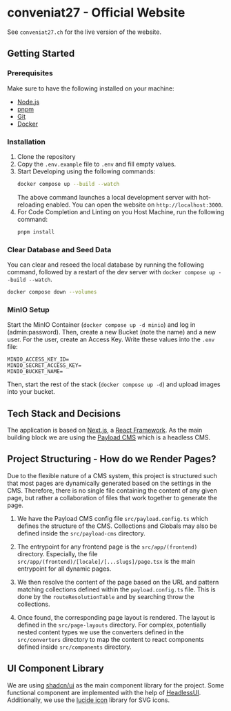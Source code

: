 # conveniat27 - Official Website

See `conveniat27.ch` for the live version of the website.

## Getting Started

### Prerequisites

Make sure to have the following installed on your machine:

- [Node.js](https://nodejs.org/en/)
- [pnpm](https://pnpm.io/)
- [Git](https://git-scm.com/)
- [Docker](https://www.docker.com/)

### Installation

1. Clone the repository
2. Copy the `.env.example` file to `.env` and fill empty values.
3. Start Developing using the following commands:
   ```bash
   docker compose up --build --watch
   ```
   The above command launches a local development server with hot-reloading enabled.
   You can open the website on `http://localhost:3000`.
4. For Code Completion and Linting on you Host Machine, run the following command:
   ```bash
   pnpm install
   ```

### Clear Database and Seed Data

You can clear and reseed the local database by running the following command, followed by a restart of the dev server
with `docker compose up --build --watch`.

```bash
docker compose down --volumes
```

### MinIO Setup

Start the MinIO Container (`docker compose up -d minio`) and log in (admin:password).
Then, create a new Bucket (note the name) and a new user. For the user, create an Access Key.
Write these values into the `.env` file:

```
MINIO_ACCESS_KEY_ID=
MINIO_SECRET_ACCESS_KEY=
MINIO_BUCKET_NAME=
```

Then, start the rest of the stack (`docker compose up -d`) and upload images into your bucket.

## Tech Stack and Decisions

The application is based on [Next.js](https://nextjs.org/docs/canary/app/api-reference/functions/generate-metadata), a
[React Framework](https://19.react.dev/). As the main building block we are using
the [Payload CMS](https://payloadcms.com/docs/beta/getting-started/what-is-payload) which is a headless CMS.

## Project Structuring - How do we Render Pages?

Due to the flexible nature of a CMS system, this project is structured such that most pages are dynamically generated
based on the settings in the CMS. Therefore, there is no single file containing the content of any given page, but
rather a collaboration of files that work together to generate the page.

1. We have the Payload CMS config file `src/payload.config.ts` which defines the structure of the CMS. Collections and
   Globals may also be defined inside the `src/payload-cms` directory.

2. The entrypoint for any frontend page is the `src/app/(frontend)` directory. Especially, the file
   `src/app/(frontend)/[locale]/[...slugs]/page.tsx` is the main entrypoint for all dynamic pages.

3. We then resolve the content of the page based on the URL and pattern matching collections defined within the
   `payload.config.ts` file. This is done by the `routeResolutionTable` and by searching throw the collections.

4. Once found, the corresponding page layout is rendered. The layout is defined in the `src/page-layouts` directory.
   For complex, potentially nested content types we use the converters defined in the `src/converters` directory to
   map the content to react components defined inside `src/components` directory.

## UI Component Library

We are using [shadcn/ui](https://ui.shadcn.com/) as the main component library for the project. Some functional
component are implemented with the help of [HeadlessUI](https://headlessui.com/). Additionally, we use
the [lucide icon](https://lucide.dev/icons/) library for SVG icons.

